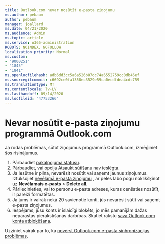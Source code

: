 ```yaml
---
title: Outlook.com nevar nosūtīt e-pasta ziņojumu
ms.author: pebaum
author: pebaum
manager: joallard
ms.date: 04/21/2020
ms.audience: Admin
ms.topic: article
ms.service: o365-administration
ROBOTS: NOINDEX, NOFOLLOW
localization_priority: Normal
ms.custom:
- "9000251"
- "1845"
- "1841"
ms.openlocfilehash: adb6dd3cc5a6a526b87dc74a6552759cc8db46ef
ms.sourcegitcommit: c6692ce0fa1358ec3529e59ca0ecdfdea4cdc759
ms.translationtype: MT
ms.contentlocale: lv-LV
ms.lasthandoff: 09/14/2020
ms.locfileid: "47753266"
---
```

# <a name="unable-to-send-email-in-outlookcom"></a>Nevar nosūtīt e-pasta ziņojumu programmā Outlook.com

Ja rodas problēmas, sūtot ziņojumus programmā Outlook.com, izmēģiniet šos risinājumus.

1. Pārbaudiet [pakalpojuma statusu](https://go.microsoft.com/fwlink/p/?linkid=837482). 
2. Pārbaudiet, vai opcija [Atsaukt sūtīšanu](https://outlook.live.com/mail/options/mail/messageContent/undoSend) nav ieslēgta.
3. Ja Iesūtne ir pilna, nevarēsit nosūtīt vai saņemt jaunus ziņojumus. Iztukšojiet [nevēlamā e-pasta ziņojumu](https://outlook.live.com/mail/junkemail) , ar peles labo pogu noklikšķinot uz **Nevēlamais e-pasts**  >  **Delete all**.
4. Pārliecinieties, vai to personu e-pasta adreses, kuras cenšaties nosūtīt, ir pareizi formatētas.
5. Ja jums ir vairāk nekā 20 savienotie konti, jūs nevarēsit sūtīt vai saņemt e-pasta ziņojumus.
6. Iespējams, jūsu konts ir īslaicīgi bloķēts, jo mēs pamanījām dažas neparastas pierakstīšanās darbības. Skatiet rakstu [sava Outlook.com konta atbloķēšana](https://support.office.com/article/f4ad2701-d166-4d8b-8a6a-9af2a1f8a4c4).

Uzziniet vairāk par to, kā [novērst Outlook.com e-pasta sinhronizācijas problēmas](https://support.office.com/article/d39e3341-8d79-4bf1-b3c7-ded602233642).
